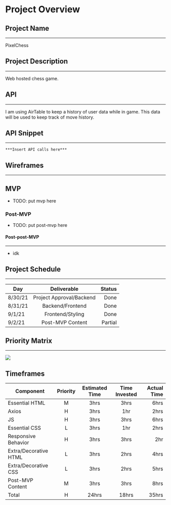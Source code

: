 # Project Overview

## Project Name
---
PixelChess

## Project Description
---
Web hosted chess game.

## API
---
I am using AirTable to keep a history of user data while in game. This data will be used to keep track of move history.

## API Snippet
---
```
***Insert API calls here***
```

## Wireframes
---



## MVP

* TODO: put mvp here

### Post-MVP
* TODO: put post-mvp here

#### Post-post-MVP
---
* idk 

## Project Schedule
---

|Day| Deliverable| Status |
|-      |:--:|   -:|
|8/30/21| Project Approval/Backend | Done |
|8/31/21| Backend/Frontend | Done |
|9/1/21| Frontend/Styling | Done |
|9/2/21| Post-MVP Content | Partial |

## Priority Matrix
---

![](https://res.cloudinary.com/danlsii8g/image/upload/v1630341827/Untitled_rpkird.jpg)

## Timeframes

|Component| Priority| Estimated Time | Time Invested | Actual Time |
|-        |  :--:   |  :--:          |   :--:        |           -:|
|Essential HTML|M|3hrs|3hrs|6hrs|
|Axios|H|3hrs|1hr|2hrs|
|JS|H|3hrs|3hrs|6hrs|
|Essential CSS|L|3hrs|1hr|2hrs|
|Responsive Behavior|H|3hrs|3hrs|2hr|
|Extra/Decorative HTML|L|3hrs|2hrs|4hrs|
|Extra/Decorative CSS|L|3hrs|2hrs|5hrs|
|Post-MVP Content|M|3hrs|3hrs|8hrs|
|Total| H | 24hrs|18hrs|35hrs|

